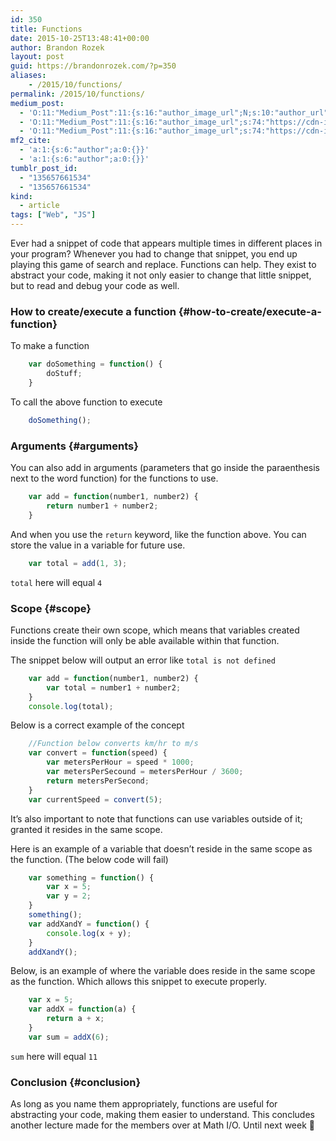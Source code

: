 ```yaml
---
id: 350
title: Functions
date: 2015-10-25T13:48:41+00:00
author: Brandon Rozek
layout: post
guid: https://brandonrozek.com/?p=350
aliases:
    - /2015/10/functions/
permalink: /2015/10/functions/
medium_post:
  - 'O:11:"Medium_Post":11:{s:16:"author_image_url";N;s:10:"author_url";N;s:11:"byline_name";N;s:12:"byline_email";N;s:10:"cross_link";N;s:2:"id";N;s:21:"follower_notification";N;s:7:"license";N;s:14:"publication_id";N;s:6:"status";N;s:3:"url";N;}'
  - 'O:11:"Medium_Post":11:{s:16:"author_image_url";s:74:"https://cdn-images-1.medium.com/fit/c/200/200/1*dmbNkD5D-u45r44go_cf0g.png";s:10:"author_url";s:32:"https://medium.com/@brandonrozek";s:11:"byline_name";N;s:12:"byline_email";N;s:10:"cross_link";s:2:"no";s:2:"id";s:12:"44583f68d3fa";s:21:"follower_notification";s:2:"no";s:7:"license";s:19:"all-rights-reserved";s:14:"publication_id";s:2:"-1";s:6:"status";s:6:"public";s:3:"url";s:55:"https://medium.com/@brandonrozek/functions-44583f68d3fa";}'
  - 'O:11:"Medium_Post":11:{s:16:"author_image_url";s:74:"https://cdn-images-1.medium.com/fit/c/200/200/1*dmbNkD5D-u45r44go_cf0g.png";s:10:"author_url";s:32:"https://medium.com/@brandonrozek";s:11:"byline_name";N;s:12:"byline_email";N;s:10:"cross_link";s:2:"no";s:2:"id";s:12:"44583f68d3fa";s:21:"follower_notification";s:2:"no";s:7:"license";s:19:"all-rights-reserved";s:14:"publication_id";s:2:"-1";s:6:"status";s:6:"public";s:3:"url";s:55:"https://medium.com/@brandonrozek/functions-44583f68d3fa";}'
mf2_cite:
  - 'a:1:{s:6:"author";a:0:{}}'
  - 'a:1:{s:6:"author";a:0:{}}'
tumblr_post_id:
  - "135657661534"
  - "135657661534"
kind:
  - article
tags: ["Web", "JS"]
---
```

Ever had a snippet of code that appears multiple times in different places in your program? Whenever you had to change that snippet, you end up playing this game of search and replace. Functions can help. They exist to abstract your code, making it not only easier to change that little snippet, but to read and debug your code as well.

<!--more-->

### <a href="#how-to-create/execute-a-function" name="how-to-create/execute-a-function"></a>How to create/execute a function {#how-to-create/execute-a-function}

To make a function

```javascript
    var doSomething = function() {
        doStuff;
    }
```

To call the above function to execute

```javascript
    doSomething();
```

### <a href="#arguments" name="arguments"></a>Arguments {#arguments}

You can also add in arguments (parameters that go inside the paraenthesis next to the word function) for the functions to use.

```javascript
    var add = function(number1, number2) {
        return number1 + number2;
    }
```

And when you use the `return` keyword, like the function above. You can store the value in a variable for future use.

```javascript
    var total = add(1, 3);
```

<code class="language-javascript">total</code> here will equal `4`

### <a href="#scope" name="scope"></a>Scope {#scope}

Functions create their own scope, which means that variables created inside the function will only be able available within that function.

The snippet below will output an error like <code class="language-javascript">total is not defined</code>

```javascript
    var add = function(number1, number2) {
        var total = number1 + number2;
    }
    console.log(total);
```

Below is a correct example of the concept

```javascript
    //Function below converts km/hr to m/s
    var convert = function(speed) {
        var metersPerHour = speed * 1000;
        var metersPerSecound = metersPerHour / 3600;
        return metersPerSecond;
    }
    var currentSpeed = convert(5);
```

It’s also important to note that functions can use variables outside of it; granted it resides in the same scope.

Here is an example of a variable that doesn&#8217;t reside in the same scope as the function. (The below code will fail)

```javascript
    var something = function() {
        var x = 5;
        var y = 2;
    }
    something();
    var addXandY = function() {
        console.log(x + y);
    }
    addXandY();
```

Below, is an example of where the variable does reside in the same scope as the function. Which allows this snippet to execute properly.

```javascript
    var x = 5;
    var addX = function(a) {
        return a + x;
    }
    var sum = addX(6);
```

<code class="language-javascript">sum</code> here will equal <code class="language-javascript">11</code>

### <a href="#conclusion" name="conclusion"></a>Conclusion {#conclusion}

As long as you name them appropriately, functions are useful for abstracting your code, making them easier to understand. This concludes another lecture made for the members over at Math I/O. Until next week 🙂